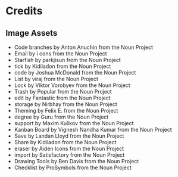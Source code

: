 # Credits

## Image Assets
- Code branches by Anton Anuchin from the Noun Project
- Email by i cons from the Noun Project
- Starfish by parkjisun from the Noun Project
- tick by Kidiladon from the Noun Project
- code by Joshua McDonald from the Noun Project
- List by viraj from the Noun Project
- Lock by Viktor Vorobyev from the Noun Project
- Trash by Popular from the Noun Project
- edit by Fantastic from the Noun Project
- storage by Nirbhay from the Noun Project
- Theming by Felix E. from the Noun Project
- degree by Guru from the Noun Project
- support by Maxim Kulikov from the Noun Project
- Kanban Board by Vignesh Nandha Kumar from the Noun Project
- Save by Landan Lloyd from the Noun Project
- Share by Kidiladon from the Noun Project
- eraser by Aiden Icons from the Noun Project
- import by Satisfactory from the Noun Project
- Drawing Tools by Ben Davis from the Noun Project
- Checklist by ProSymbols from the Noun Project
